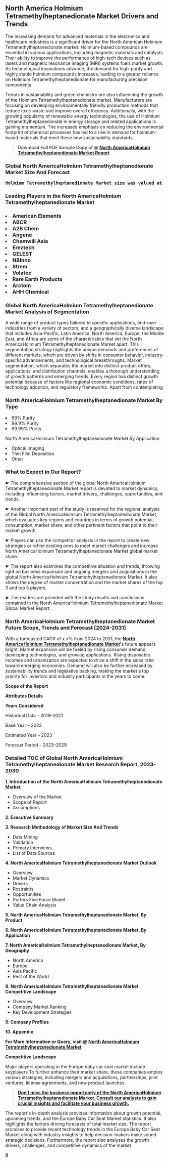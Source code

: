 <p> <h2>North America Holmium Tetramethylheptanedionate Market Drivers and Trends</h2><p>The increasing demand for advanced materials in the electronics and healthcare industries is a significant driver for the North American Holmium Tetramethylheptanedionate market. Holmium-based compounds are essential in various applications, including magnetic materials and catalysts. Their ability to improve the performance of high-tech devices such as lasers and magnetic resonance imaging (MRI) systems fuels market growth. As technological innovations advance, the demand for high-purity and highly stable holmium compounds increases, leading to a greater reliance on Holmium Tetramethylheptanedionate for manufacturing precision components.</p><p>Trends in sustainability and green chemistry are also influencing the growth of the Holmium Tetramethylheptanedionate market. Manufacturers are focusing on developing environmentally friendly production methods that reduce toxic waste and improve overall efficiency. Additionally, with the growing popularity of renewable energy technologies, the use of Holmium Tetramethylheptanedionate in energy storage and related applications is gaining momentum. The increased emphasis on reducing the environmental footprint of chemical processes has led to a rise in demand for holmium-based materials that meet these new sustainability standards.</p></p><blockquote id="" class=""><strong>Download Full PDF Sample Copy of @&nbsp;<a href="https://www.verifiedmarketreports.com/download-sample/?rid=505804&utm_source=GitHub-Jan&utm_medium=251" target="_blank">North AmericaHolmium Tetramethylheptanedionate Market Report</a>&nbsp;&nbsp;</strong></blockquote><h3 id="" class=""><strong>Global&nbsp;North AmericaHolmium Tetramethylheptanedionate Market Size And Forecast</strong></h3><pre class="reader-text-block__code-block"><strong>Holmium Tetramethylheptanedionate Market size was valued at USD 0.12 Billion in 2022 and is projected to reach USD 0.25 Billion by 2030, growing at a CAGR of 10.1% from 2024 to 2030.</strong></pre><h3 id="" class="">Leading Players in the&nbsp;North AmericaHolmium Tetramethylheptanedionate Market</h3><h3 class=""></Li><Li>American Elements</Li><Li> ABCR</Li><Li> A2B Chem</Li><Li> Angene</Li><Li> Chemwill Asia</Li><Li> Ereztech</Li><Li> GELEST</Li><Li> NBInno</Li><Li> Strem</Li><Li> Volatec</Li><Li> Rare Earth Products</Li><Li> Arctom</Li><Li> AHH Chemical</h3><h3 id="" class="">Global&nbsp;North AmericaHolmium Tetramethylheptanedionate Market Analysis of Segmentation</h3><p id="" class="">A wide range of product types tailored to specific applications, end-user industries from a variety of sectors, and a geographically diverse landscape that includes Asia-Pacific, Latin America, North America, Europe, the Middle East, and Africa are some of the characteristics that set the North AmericaHolmium Tetramethylheptanedionate Market apart. This segmentation strategy highlights the unique demands and preferences of different markets, which are driven by shifts in consumer behavior, industry-specific advancements, and technological breakthroughs. Market segmentation, which separates the market into distinct product offers, applications, and distribution channels, enables a thorough understanding of growth patterns and emerging trends. Every region has distinct growth potential because of factors like regional economic conditions, rates of technology adoption, and regulatory frameworks. Apart from contemplating</p><h3 id="" class="">North AmericaHolmium Tetramethylheptanedionate Market&nbsp;By Type</h3><p></Li><Li>99% Purity</Li><Li> 99.9% Purity</Li><Li> 99.99% Purity</p><div class="" data-test-id=""><p>North AmericaHolmium Tetramethylheptanedionate Market&nbsp;By Application</p></div><p class=""></Li><Li>Optical Imaging</Li><Li> Thin Film Deposition</Li><Li> Other</p><div class="" data-test-id=""><h3><span class="">What to Expect in Our Report?</span></h3></div><div class="" data-test-id=""><p><span class="">☛ The comprehensive section of the global North AmericaHolmium Tetramethylheptanedionate Market report is devoted to market dynamics, including influencing factors, market drivers, challenges, opportunities, and trends.</span></p></div><div class="" data-test-id=""><p><span class="">☛ Another important part of the study is reserved for the regional analysis of the Global North AmericaHolmium Tetramethylheptanedionate Market, which evaluates key regions and countries in terms of growth potential, consumption, market share, and other pertinent factors that point to their market growth.</span></p></div><div class="" data-test-id=""><p><span class="">☛ Players can use the competitor analysis in the report to create new strategies or refine existing ones to meet market challenges and increase North AmericaHolmium Tetramethylheptanedionate Market global market share.</span></p></div><div class="" data-test-id=""><p><span class="">☛ The report also examines the competitive situation and trends, throwing light on business expansion and ongoing mergers and acquisitions in the global North AmericaHolmium Tetramethylheptanedionate Market. It also shows the degree of market concentration and the market shares of the top 3 and top 5 players.</span></p></div><div class="" data-test-id=""><p><span class="">☛ The readers are provided with the study results and conclusions contained in the North AmericaHolmium Tetramethylheptanedionate Market Global Market Report.</span></p></div><div class="" data-test-id=""><h3><span class="">North AmericaHolmium Tetramethylheptanedionate Market Future Scope, Trends and Forecast [2024-2031]</span></h3></div><div class="" data-test-id=""><p><span class="">With a forecasted CAGR of x.x% from 2024 to 2031, the <strong><a href="https://www.verifiedmarketreports.com/download-sample/?rid=505804&utm_source=GitHub-Jan&utm_medium=251" target="_blank">North AmericaHolmium Tetramethylheptanedionate Market</a>'</strong>s future appears bright. Market expansion will be fueled by rising consumer demand, developing technologies, and growing applications. Rising disposable incomes and urbanization are expected to drive a shift in the sales ratio toward emerging economies. Demand will also be further increased by sustainability trends and legislative backing, making the market a top priority for investors and industry participants in the years to come.</span></p><p id="ember66" class="ember-view reader-text-block__paragraph"><strong>Scope of the Report</strong></p><p id="ember67" class="ember-view reader-text-block__paragraph"><strong>Attributes Details</strong></p><p id="ember68" class="ember-view reader-text-block__paragraph"><strong>Years Considered</strong></p><p id="ember69" class="ember-view reader-text-block__paragraph">Historical Data &ndash; 2019&ndash;2022</p><p id="ember70" class="ember-view reader-text-block__paragraph">Base Year &ndash; 2022</p><p id="ember71" class="ember-view reader-text-block__paragraph">Estimated Year &ndash; 2023</p><p id="ember72" class="ember-view reader-text-block__paragraph">Forecast Period &ndash; 2023&ndash;2029</p></div><h3 id="" class="">Detailed TOC of Global North AmericaHolmium Tetramethylheptanedionate Market Research Report, 2023-2030</h3><p id="" class=""><strong>1. Introduction of the North AmericaHolmium Tetramethylheptanedionate Market</strong></p><ul><li>Overview of the Market</li><li>Scope of Report</li><li>Assumptions</li></ul><p id="" class=""><strong>2. Executive Summary</strong></p><p id="" class=""><strong>3. Research Methodology of Market Size And Trends</strong></p><ul><li>Data Mining</li><li>Validation</li><li>Primary Interviews</li><li>List of Data Sources</li></ul><p id="" class=""><strong>4. North AmericaHolmium Tetramethylheptanedionate Market Outlook</strong></p><ul><li>Overview</li><li>Market Dynamics</li><li>Drivers</li><li>Restraints</li><li>Opportunities</li><li>Porters Five Force Model</li><li>Value Chain Analysis</li></ul><p id="" class=""><strong>5. North AmericaHolmium Tetramethylheptanedionate Market, By Product</strong></p><p id="" class=""><strong>6. North AmericaHolmium Tetramethylheptanedionate Market, By Application</strong></p><p id="" class=""><strong>7. North AmericaHolmium Tetramethylheptanedionate Market, By Geography</strong></p><ul><li>North America</li><li>Europe</li><li>Asia Pacific</li><li>Rest of the World</li></ul><p id="" class=""><strong>8. North AmericaHolmium Tetramethylheptanedionate Market Competitive Landscape</strong></p><ul><li>Overview</li><li>Company Market Ranking</li><li>Key Development Strategies</li></ul><p id="" class=""><strong>9. Company Profiles</strong></p><p id="" class=""><strong>10. Appendix</strong></p><p><strong>For More Information or Query, visit&nbsp;@ <a href="https://www.verifiedmarketreports.com/product/holmium-tetramethylheptanedionate-market/" target="_blank">North AmericaHolmium Tetramethylheptanedionate Market</a></strong></p><p id="ember61" class="ember-view reader-text-block__paragraph"><strong>Competitive Landscape</strong></p><p id="ember62" class="ember-view reader-text-block__paragraph">Major players operating in the Europe baby car seat market include keyplayers To further enhance their market share, these companies employ various strategies, including mergers and acquisitions, partnerships, joint ventures, license agreements, and new product launches.</p><blockquote id="ember63" class="ember-view reader-text-block__blockquote"><strong><a href="https://www.verifiedmarketreports.com/download-sample/?rid=505804&utm_source=GitHub-Jan&utm_medium=251" target="_blank">Don&rsquo;t miss the business opportunity of the North AmericaHolmium Tetramethylheptanedionate Market. Consult our analysts to gain crucial insights and facilitate your business growth.</a></strong></blockquote><p id="ember64" class="ember-view reader-text-block__paragraph">The report's in-depth analysis provides information about growth potential, upcoming trends, and the Europe Baby Car Seat Market statistics. It also highlights the factors driving forecasts of total market size. The report promises to provide recent technology trends in the Europe Baby Car Seat Market along with industry insights to help decision-makers make sound strategic decisions. Furthermore, the report also analyses the growth drivers, challenges, and competitive dynamics of the market.</p><p class="ember-view reader-text-block__paragraph"><strong>0</strong></p>
